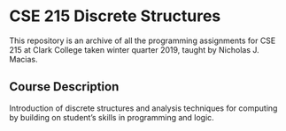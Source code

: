 # CSE 215 Discrete Structures
This repository is an archive of all the programming assignments for CSE 215 at Clark College taken winter quarter 2019, taught by Nicholas J. Macias.

## Course Description
Introduction of discrete structures and analysis techniques for computing by building on student’s skills in programming and logic. 